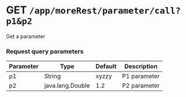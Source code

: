 # <a name="get"></a>__GET__ `/app/moreRest/parameter/call?p1&p2`
Get a parameter
### Request query parameters
Parameter | Type | Default | Description
--- | --- | --- | ---
p1 | String | xyzzy | P1 parameter
p2 | java.lang.Double | 1.2 | P2 parameter

